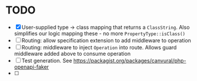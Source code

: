 # TODO

* [x] User-supplied type -> class mapping that returns a `ClassString`. Also simplifies our logic mapping these - no more `PropertyType::isClass()`
* [ ] Routing: allow specification extension to add middleware to operation
* [ ] Routing: middleware to inject `Operation` into route. Allows guard middleware added above to consume operation
* [ ] Test generation. See https://packagist.org/packages/canvural/php-openapi-faker
* [ ]